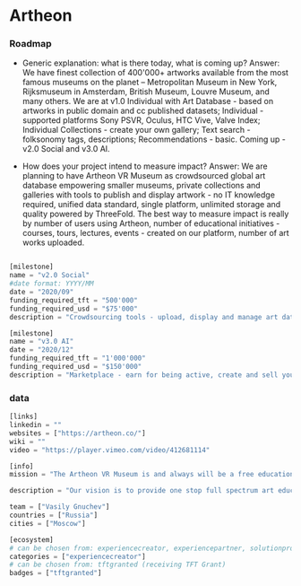# Artheon

### Roadmap

- Generic explanation: what is there today, what is coming up?
Answer: We have finest collection of 400'000+ artworks available from the most famous museums on the planet – Metropolitan Museum in New York, Rijksmuseum in Amsterdam, British Museum, Louvre Museum, and many others. We are at v1.0 Individual with Art Database - based on artworks in public domain and cc published datasets; Individual - supported platforms Sony PSVR, Oculus, HTC Vive, Valve Index; Individual Collections - create your own gallery; Text search - folksonomy tags, descriptions; Recommendations - basic. Coming up - v2.0 Social and v3.0 AI.

- How does your project intend to measure impact?
Answer: We are planning to have Artheon VR Museum as crowdsourced global art database empowering smaller museums, private collections and galleries with tools to publish and display artwork - no IT knowledge required, unified data standard, single platform, unlimited storage and quality powered by ThreeFold. The best way to measure impact is really by number of users using Artheon, number of educational initiatives - courses, tours, lectures, events - created on our platform, number of art works uploaded.


```python

[milestone]
name = "v2.0 Social"
#date format: YYYY/MM 
date = "2020/09"
funding_required_tft = "500'000"
funding_required_usd = "$75'000"
description = "Crowdsourcing tools - upload, display and manage art data; Collaborative - up to 16 users in one location; Social collections - build communities of art lovers; Similarity search - visual, theme, style, details; Recommendations - advanced, personalized; Learning games - history of art."

[milestone]
name = "v3.0 AI"
date = "2020/12"
funding_required_tft = "1'000'000"
funding_required_usd = "$150'000"
description = "Marketplace - earn for being active, create and sell your educational materials; Tours - unlimited participants; Events and Guides - lectures, masterclasses, guided tours and art performances; Visual Data Stories - dashboards, graphs, history and parallels between artists and cultures based on data; Proactive Recommendations - get something new and interesting every time; Learning Courses - art and performance."

```

### data

```python
[links]
linkedin = ""
websites = ["https://artheon.co/"]
wiki = ""
video = "https://player.vimeo.com/video/412681114"

[info]
mission = "The Artheon VR Museum is and always will be a free educational platform offering immersive, next level interaction with objects of cultural heritage."

description = "Our vision is to provide one stop full spectrum art education platform to access, learn and share knowledge in art and culture from across the globe.Art is one of the most important tools to inspire faith and cultural growth giving a new perspective of looking at reality. We believe that free global access to fine art and culture is a prerequisite for the development of human kind.The Artheon is supported by the ThreeFold Foundation and is hosted on ThreeFold Grid.Hosting on ThreeFold Grid allows us to share free global access to history, art and culture across geographical and cultural borders in true decentralized manner."

team = ["Vasily Gnuchev"]
countries = ["Russia"]
cities = ["Moscow"]

[ecosystem]
# can be chosen from: experiencecreator, experiencepartner, solutionprovider, farmer, systemintegrator
categories = ["experiencecreator"]
# can be chosen from: tftgranted (receiving TFT Grant)
badges = ["tftgranted"]

```
